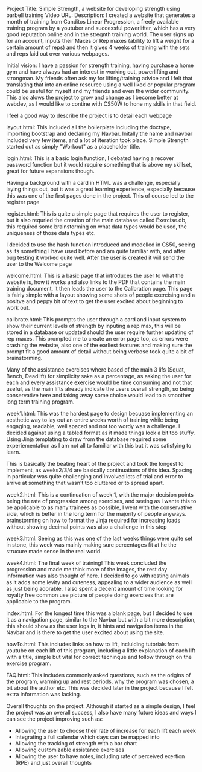 Project Title: Simple Strength, a website for developing strength using barbell training
Video URL:
Description:
I created a website that generates a month of training from Canditos Linear Progression, a freely available training program by a youtuber and successful powerlifter, which has a very good reputation online and in the stregnth training world. The user signs up for an account, inputs their Maxes or Rep maxes (ability to lift a weight for a certain amount of reps) and then it gives 4 weeks of training with the sets and reps laid out over various webpages.

Initial vision:
I have a passion for strength training, having purchase a home gym and have always had an interest in working out, powerlifting and strongman. My friends often ask my for lifting/training advice and I felt that translating that into an online resource using a well liked or popular program could be useful for myself and my friends and even the wider community. This also alows the project to grow and change as I become better at webdev, as I would like to contine with CS50W to hone my skills in that field.

I feel a good way to describe the project is to detail each webpage

layout.html:
This included all the boilerplate including the doctype, importing bootstrap and declaring my Navbar. Initally the name and navbar included very few items, and a lot of iteration took place. Simple Strength started out as simply "Workout" as a placeholder title. 

login.html:
This is a basic login function, I debated having a recover password function but it would require something that is above my skillset, great for future expansions though.

Having a background with a card in HTML was a challenge, especially laying things out, but it was a great learning experience, especially because this was one of the first pages done in the project. This of course led to the register page

register.html:
This is quite a simple page that requires the user to register, but it also requried the creation of the main database called Exercise.db, this required some brainstorming on what data types would be used, the uniqueness of those data types etc.

I decided to use the hash function introduced and modelled in CS50, seeing as its something I have used before and am quite familiar with, and after bug testing it worked quite well. After the user is created it will send the user to the Welcome page

welcome.html:
This is a basic page that introduces the user to what the website is, how it works and also links to the PDF that contains the main training document, it then leads the user to the Calibration page. This page is fairly simple with a layout showing some shots of people exercising and a positve and peppy bit of text to get the user excited about beginning to work out.

calibrate.html:
This prompts the user through a card and input system to show their current levels of strength by inputing a rep max, this will be stored in a database or updated should the user require further updating of rep maxes. This prompted me to create an error page too, as errors were crashing the website, also one of the earliest features and making sure the prompt fit a good amount of detail without being verbose took quite a bit of brainstorming.

Many of the assistance exercises where based of the main 3 lifs (Squat, Bench, Deadlift) for simplicity sake as a percentage, as asking the user for each and every assistance exercise would be time consuming and not that useful, as the main lifts already indicate the users overall strength, so being conservative here and taking away some choice would lead to a smoother long term training program.

week1.html:
This was the hardest page to design becuase implementing an aesthetic way to lay out an entire weeks worth of training while being engaging, readable, well spaced and not too wordy was a challenge. I decided against using a tabled format as it made things look a bit too stuffy. Using Jinja templating to draw from the database required some experiementation as I am not all to familiar with this but it was satisfying to learn.

This is basically the beating heart of the project and took the longest to implement, as weeks2/3/4 are basically continuations of this idea. Spacing in particular was quite challenging and involved lots of trial and error to arrive at something that wasn't too cluttered or to spread apart.

week2.html:
This is a continuation of week 1, with the major decision points being the rate of progression among exercises, and seeing as I wante this to be applicable to as many trainees as possible, I went with the conservative side, which is better in the long term for the majority of people anyways. brainstorming on how to format the Jinja required for increasing loads without showing decimal points was also a challenge in this step

week3.html:
Seeing as this was one of the last weeks things were quite set in stone, this week was mainly making sure percentages fit at he the strucure made sense in the real world.

week4.html:
The final week of training! This week concluded the progression and made me think more of the images, the rest day information was also thought of here. I decided to go with resting animals as it adds some levity and cuteness, appealing to a wider audience as well as just being adorable. I also spent a decent amount of time looking for royalty free common use picture of people doing exercises that are applicable to the program.

index.html:
For the longest time this was a blank page, but I decided to use it as a navigation page, similar to the Navbar but with a bit more description, this should show as the user logs in, it hints and navigation items in the Navbar and is there to get the user excited about using the site.

howTo.html:
This includes links on how to lift, inclulding tutorials from youtube on each lift of this program, including a little explanation of each lift with a title, simple but vital for correct techinque and follow through on the exercise program.

FAQ.html:
This includes commonly asked questions, such as the origins of the program, warming up and rest periods, why the program was chosen, a bit about the author etc. This was decided later in the project because I felt extra information was lacking.

Overall thoughts on the project: Although it started as a simple design, I feel the project was an overall success, I also have many future ideas and ways I can see the project improving such as:

* Allowing the user to choose their rate of increase for each lift each week
* Integrating a full calendar which days can be mapped into
* Allowing the tracking of strength with a bar chart
* Allowing customizable assistance exercises
* Allowing the user to have notes, including rate of perceived exertion (RPE) and just overall thoughts





